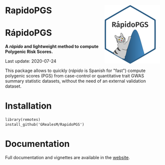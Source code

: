 # RapidoPGS <a href='http://GRealesM.github.io/RapidoPGS'><img src='man/figures/logo.png' align="right" height="190.5" /></a>

# RápidoPGS

**A *rápido* and lightweight method to compute Polygenic Risk Scores.**

Last update: 2020-07-24

This package allows to quickly (*rápido* is Spanish for "fast") compute polygenic scores (PGS) from case-control or quantitative trait GWAS summary statistic datasets, without the need of an external validation dataset.


# Installation

```
library(remotes)
install_github('GRealesM/RapidoPGS')
```

# Documentation

Full documentation and vignettes are available in the [website](https://GRealesM.github.io/RapidoPGS).


